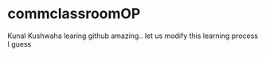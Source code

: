 # commclassroomOP

Kunal Kushwaha learing github amazing..
let us modify this learning process I guess
